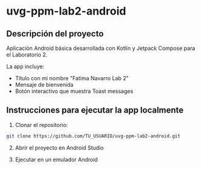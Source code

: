 # uvg-ppm-lab2-android

## Descripción del proyecto
Aplicación Android básica desarrollada con Kotlin y Jetpack Compose para el Laboratorio 2. 

La app incluye:
- Título con mi nombre "Fatima Navarro Lab 2"
- Mensaje de bienvenida
- Botón interactivo que muestra Toast messages

## Instrucciones para ejecutar la app localmente

1. Clonar el repositorio:
```bash
git clone https://github.com/TU_USUARIO/uvg-ppm-lab2-android.git
```

2. Abrir el proyecto en Android Studio

3. Ejecutar en un emulador Android

